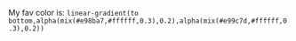 My fav color is:
`
linear-gradient(to bottom,alpha(mix(#e98ba7,#ffffff,0.3),0.2),alpha(mix(#e99c7d,#ffffff,0.3),0.2))
`
